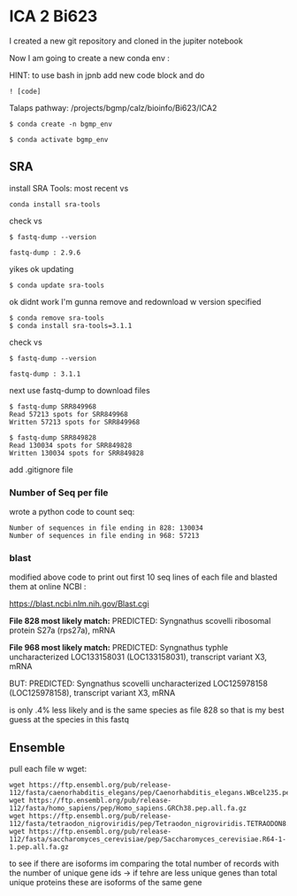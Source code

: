 # ICA 2 Bi623 #
I created a new git repository and cloned in the jupiter notebook 

Now I am going to create a new conda env : 

HINT: to use bash in jpnb add new code block and do 
```
! [code]
```

Talaps pathway: 
/projects/bgmp/calz/bioinfo/Bi623/ICA2

```
$ conda create -n bgmp_env

$ conda activate bgmp_env
```
## SRA ##
install SRA Tools: most recent vs  

```
conda install sra-tools 
```
check vs
```
$ fastq-dump --version

fastq-dump : 2.9.6
```

yikes ok updating 
```
$ conda update sra-tools 
```

ok didnt work I'm gunna remove and redownload w version specified 
```
$ conda remove sra-tools
$ conda install sra-tools=3.1.1
```
check vs
```
$ fastq-dump --version                                                                                                                               
                      
fastq-dump : 3.1.1
```


next use fastq-dump to download files
```
$ fastq-dump SRR849968                                                                                                                               
Read 57213 spots for SRR849968
Written 57213 spots for SRR849968  
```

```
$ fastq-dump SRR849828                                                                                                                               
Read 130034 spots for SRR849828 
Written 130034 spots for SRR849828    
```

add .gitignore file 

### Number of Seq per file ###
wrote a python code to count seq: 
```
Number of sequences in file ending in 828: 130034
Number of sequences in file ending in 968: 57213
```
### blast ###
modified above code to print out first 10 seq lines of each file and blasted them at online NCBI : 

https://blast.ncbi.nlm.nih.gov/Blast.cgi

**File 828 most likely match:**
PREDICTED: Syngnathus scovelli ribosomal protein S27a (rps27a), mRNA 

**File 968 most likely match:**
PREDICTED: Syngnathus typhle uncharacterized LOC133158031 (LOC133158031), transcript variant X3, mRNA

BUT: 
PREDICTED: Syngnathus scovelli uncharacterized LOC125978158 (LOC125978158), transcript variant X3, mRNA

is only .4% less likely and is the same species as file 828 so that is my best guess at the species in this fastq

## Ensemble 
 pull each file w wget: 
```
wget https://ftp.ensembl.org/pub/release-112/fasta/caenorhabditis_elegans/pep/Caenorhabditis_elegans.WBcel235.pep.all.fa.gz
wget https://ftp.ensembl.org/pub/release-112/fasta/homo_sapiens/pep/Homo_sapiens.GRCh38.pep.all.fa.gz
wget https://ftp.ensembl.org/pub/release-112/fasta/tetraodon_nigroviridis/pep/Tetraodon_nigroviridis.TETRAODON8.pep.all.fa.gz
wget https://ftp.ensembl.org/pub/release-112/fasta/saccharomyces_cerevisiae/pep/Saccharomyces_cerevisiae.R64-1-1.pep.all.fa.gz
```

to see if there are isoforms im comparing the total number of records with the number of unique gene ids -> if tehre are less unique genes than total unique proteins these are isoforms of the same gene 